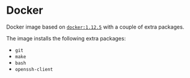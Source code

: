 # Docker
Docker image based on [`docker:1.12.5`](https://hub.docker.com/_/docker) with a couple of extra packages.

The image installs the following extra packages:
  
- `git`
- `make`
- `bash`
- `openssh-client`
